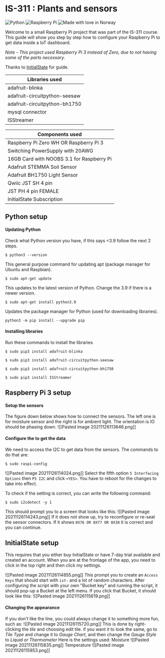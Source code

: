 # IS-311 : Plants and sensors
![Python](https://img.shields.io/badge/python-3670A0?style=for-the-badge&logo=python&logoColor=ffdd54) ![Raspberry Pi](https://img.shields.io/badge/-RaspberryPi-C51A4A?style=for-the-badge&logo=Raspberry-Pi) ![Made with love in Norway](https://madewithlove.now.sh/no?heart=true&template=for-the-badge&text=Norway)

Welcome to a small Raspberry Pi project that was part of the IS-311 course. This guide will show you step by step how to configure your Raspberry Pi to get data inside a IoT dashboard. 

*Note - This project used Raspberry Pi 3 instead of Zero, due to not having some of the parts necessary.*

Thanks to [InitialState](https://medium.com/initial-state/how-to-use-a-soil-moisture-sensor-to-keep-your-plants-alive-51a2294b88e) for guide.

| Libraries used                |
| ----------------------------- |
| adafruit-blinka               |
| adafruit-circuitpython-seesaw |
| adafruit-circuitpython-bh1750 |
| mysql connector               |
| ISStreamer                    |


| Components used                           |
| ----------------------------------------- |
| Raspberry Pi Zero WH OR Raspberry Pi 3    |
| Switching PowerSupply with 20AWG          |
| 16GB Card with NOOBS 3.1 for Raspberry Pi |
| Adafruit STEMMA Soil Sensor               |
| Adafruit BH1750 Light Sensor              |
| Qwiic JST SH 4 pin                        |
| JST PH 4 pin FEMALE                       |
| InitialState Subscription                 |


## Python setup
#### Updating Python
Check what Python version you have, if this says <3.9 follow the next 2 steps.

```$ python3 --version```

This general purpose command for updating apt (package manager for Ubuntu and Raspbian).

```$ sudo apt-get update```

This updates to the latest version of Python. Change the 3.9 if there is a newer version.

```$ sudo apt-get install python3.9```

Updates the package manager for Python (used for downloading libraries).

```python3 -m pip install --upgrade pip```

#### Installing libraries
Run these commands to install the libraries
```
$ sudo pip3 install adafruit-blinka

$ sudo pip3 install adafruit-circuitpython-seesaw

$ sudo pip3 install adafruit-circuitpython-bh1750

$ sudo pip3 install ISStreamer
```


## Raspberry Pi 3 setup
#### Setup the sensors
The figure down below shows how to connect the sensors. The left one is for moisture sensor and the right is for ambient light. The orientation is IO should be phasing down.
![[Pasted image 20211126113646.png]]


#### Configure the to get the data
We need to access the I2C to get data from the sensors. The commands to do that are: 

```$ sudo raspi-config```

![[Pasted image 20211126114024.png]]
Select the fifth option `5 Interfacing Options` then `P5 I2C` and click `<YES>`. You have to reboot for the changes to take into effect.

To check if the setting is correct, you can write the following command:

```$ sudo i2cdetect -y 1```

This should prompt you to a screen that looks like this: 
![[Pasted image 20211126114243.png]]
If it does not show up, try to reconfigure or re-seat the sensor connectors. If it shows `0X76 OR 0X77 OR 0X38` it is correct and you can continue. 

## InitialState setup
This requires that you either buy InitialState or have 7-day trial available and created an account. When you are at the frontage of the app, you need to click in the top right and then click my settings. 

![[Pasted image 20211126114855.png]]
This prompt you to create an `Access Keys` that should start with `ist-` and a lot of random characters. After configuring the script with your own "Bucket key" and running the script, it should pop-up a Bucket at the left menu. If you click that Bucket, it should look like this: 
![[Pasted image 20211126115619.png]]

#### Changing the appearance 
If you don't like the line, you could always change it to something more fun, such as: 
![[Pasted image 20211126115720.png]]
This is done by right-clicking the *tile* and choosing edit tile. if you want it to look the same, go to *Tile Type* and change it to *Gauge Chart*, and then change the *Gauge Style* to *Liquid or Thermometer* Here is the settings used:
Moisture
![[Pasted image 20211126115835.png]]
Temperature
![[Pasted image 20211126115853.png]]




